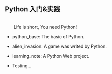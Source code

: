 ## Python 入门&**实践**
<br>
&emsp;&emsp;Life is short, You need Python!

- python_base: The basic of Python.

- alien_invasion: A game was writed by Python.

- learning_note: A Python Web project.

- Testing...
